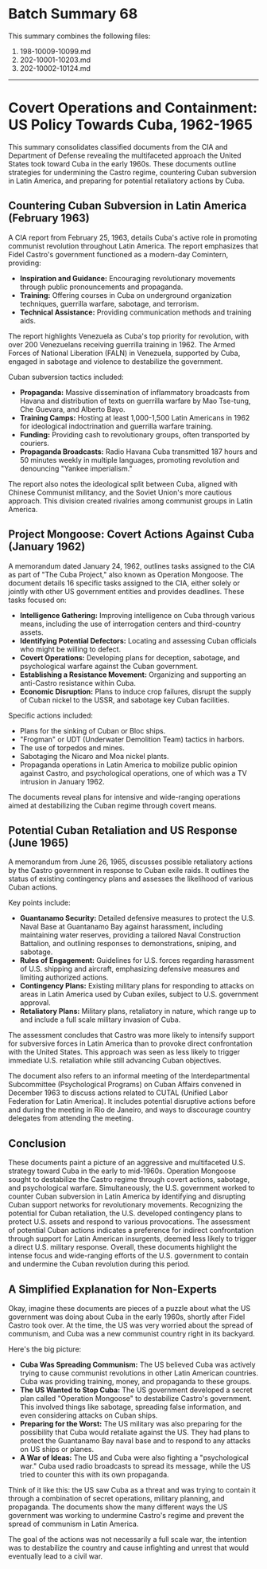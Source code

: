 # Batch Summary 68

This summary combines the following files:

1. 198-10009-10099.md
2. 202-10001-10203.md
3. 202-10002-10124.md

---

# Covert Operations and Containment: US Policy Towards Cuba, 1962-1965

This summary consolidates classified documents from the CIA and Department of Defense revealing the multifaceted approach the United States took toward Cuba in the early 1960s. These documents outline strategies for undermining the Castro regime, countering Cuban subversion in Latin America, and preparing for potential retaliatory actions by Cuba.

## Countering Cuban Subversion in Latin America (February 1963)

A CIA report from February 25, 1963, details Cuba's active role in promoting communist revolution throughout Latin America. The report emphasizes that Fidel Castro's government functioned as a modern-day Comintern, providing:

*   **Inspiration and Guidance:** Encouraging revolutionary movements through public pronouncements and propaganda.
*   **Training:** Offering courses in Cuba on underground organization techniques, guerrilla warfare, sabotage, and terrorism.
*   **Technical Assistance:** Providing communication methods and training aids.

The report highlights Venezuela as Cuba's top priority for revolution, with over 200 Venezuelans receiving guerrilla training in 1962. The Armed Forces of National Liberation (FALN) in Venezuela, supported by Cuba, engaged in sabotage and violence to destabilize the government.

Cuban subversion tactics included:

*   **Propaganda:** Massive dissemination of inflammatory broadcasts from Havana and distribution of texts on guerrilla warfare by Mao Tse-tung, Che Guevara, and Alberto Bayo.
*   **Training Camps:** Hosting at least 1,000-1,500 Latin Americans in 1962 for ideological indoctrination and guerrilla warfare training.
*   **Funding:** Providing cash to revolutionary groups, often transported by couriers.
*   **Propaganda Broadcasts:** Radio Havana Cuba transmitted 187 hours and 50 minutes weekly in multiple languages, promoting revolution and denouncing "Yankee imperialism."

The report also notes the ideological split between Cuba, aligned with Chinese Communist militancy, and the Soviet Union's more cautious approach. This division created rivalries among communist groups in Latin America.

## Project Mongoose: Covert Actions Against Cuba (January 1962)

A memorandum dated January 24, 1962, outlines tasks assigned to the CIA as part of "The Cuba Project," also known as Operation Mongoose. The document details 16 specific tasks assigned to the CIA, either solely or jointly with other US government entities and provides deadlines. These tasks focused on:

*   **Intelligence Gathering:** Improving intelligence on Cuba through various means, including the use of interrogation centers and third-country assets.
*   **Identifying Potential Defectors:** Locating and assessing Cuban officials who might be willing to defect.
*   **Covert Operations:** Developing plans for deception, sabotage, and psychological warfare against the Cuban government.
*   **Establishing a Resistance Movement:** Organizing and supporting an anti-Castro resistance within Cuba.
*   **Economic Disruption:** Plans to induce crop failures, disrupt the supply of Cuban nickel to the USSR, and sabotage key Cuban facilities.

Specific actions included:

*   Plans for the sinking of Cuban or Bloc ships.
*   "Frogman" or UDT (Underwater Demolition Team) tactics in harbors.
*   The use of torpedos and mines.
*   Sabotaging the Nicaro and Moa nickel plants.
*   Propaganda operations in Latin America to mobilize public opinion against Castro, and psychological operations, one of which was a TV intrusion in January 1962.

The documents reveal plans for intensive and wide-ranging operations aimed at destabilizing the Cuban regime through covert means.

## Potential Cuban Retaliation and US Response (June 1965)

A memorandum from June 26, 1965, discusses possible retaliatory actions by the Castro government in response to Cuban exile raids. It outlines the status of existing contingency plans and assesses the likelihood of various Cuban actions.

Key points include:

*   **Guantanamo Security:** Detailed defensive measures to protect the U.S. Naval Base at Guantanamo Bay against harassment, including maintaining water reserves, providing a tailored Naval Construction Battalion, and outlining responses to demonstrations, sniping, and sabotage.
*   **Rules of Engagement:** Guidelines for U.S. forces regarding harassment of U.S. shipping and aircraft, emphasizing defensive measures and limiting authorized actions.
*   **Contingency Plans:** Existing military plans for responding to attacks on areas in Latin America used by Cuban exiles, subject to U.S. government approval.
*   **Retaliatory Plans:** Military plans, retaliatory in nature, which range up to and include a full scale military invasion of Cuba.

The assessment concludes that Castro was more likely to intensify support for subversive forces in Latin America than to provoke direct confrontation with the United States. This approach was seen as less likely to trigger immediate U.S. retaliation while still advancing Cuban objectives.

The document also refers to an informal meeting of the Interdepartmental Subcommittee (Psychological Programs) on Cuban Affairs convened in December 1963 to discuss actions related to CUTAL (Unified Labor Federation for Latin America). It includes potential disruptive actions before and during the meeting in Rio de Janeiro, and ways to discourage country delegates from attending the meeting.

## Conclusion

These documents paint a picture of an aggressive and multifaceted U.S. strategy toward Cuba in the early to mid-1960s. Operation Mongoose sought to destabilize the Castro regime through covert actions, sabotage, and psychological warfare. Simultaneously, the U.S. government worked to counter Cuban subversion in Latin America by identifying and disrupting Cuban support networks for revolutionary movements. Recognizing the potential for Cuban retaliation, the U.S. developed contingency plans to protect U.S. assets and respond to various provocations. The assessment of potential Cuban actions indicates a preference for indirect confrontation through support for Latin American insurgents, deemed less likely to trigger a direct U.S. military response. Overall, these documents highlight the intense focus and wide-ranging efforts of the U.S. government to contain and undermine the Cuban revolution during this period.

## A Simplified Explanation for Non-Experts

Okay, imagine these documents are pieces of a puzzle about what the US government was doing about Cuba in the early 1960s, shortly after Fidel Castro took over. At the time, the US was very worried about the spread of communism, and Cuba was a new communist country right in its backyard.

Here's the big picture:

*   **Cuba Was Spreading Communism:** The US believed Cuba was actively trying to cause communist revolutions in other Latin American countries. Cuba was providing training, money, and propaganda to these groups.
*   **The US Wanted to Stop Cuba:** The US government developed a secret plan called "Operation Mongoose" to destabilize Castro's government. This involved things like sabotage, spreading false information, and even considering attacks on Cuban ships.
*   **Preparing for the Worst:** The US military was also preparing for the possibility that Cuba would retaliate against the US. They had plans to protect the Guantanamo Bay naval base and to respond to any attacks on US ships or planes.
*   **A War of Ideas:** The US and Cuba were also fighting a "psychological war." Cuba used radio broadcasts to spread its message, while the US tried to counter this with its own propaganda.

Think of it like this: the US saw Cuba as a threat and was trying to contain it through a combination of secret operations, military planning, and propaganda. The documents show the many different ways the US government was working to undermine Castro's regime and prevent the spread of communism in Latin America.

The goal of the actions was not necessarily a full scale war, the intention was to destabilize the country and cause infighting and unrest that would eventually lead to a civil war.
